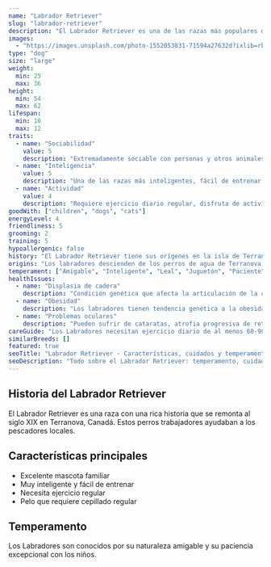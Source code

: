 ```yaml
---
name: "Labrador Retriever"
slug: "labrador-retriever"
description: "El Labrador Retriever es una de las razas más populares del mundo, conocida por su temperamento amigable, inteligencia excepcional y adaptabilidad. Son excelentes perros de familia y destacan como perros de asistencia, terapia y búsqueda y rescate."
images: 
  - "https://images.unsplash.com/photo-1552053831-71594a27632d?ixlib=rb-4.0.3&auto=format&fit=crop&w=800&q=80"
type: "dog"
size: "large"
weight:
  min: 25
  max: 36
height:
  min: 54
  max: 62
lifespan:
  min: 10
  max: 12
traits:
  - name: "Sociabilidad"
    value: 5
    description: "Extremadamente sociable con personas y otros animales, ideal para familias con niños"
  - name: "Inteligencia"
    value: 5
    description: "Una de las razas más inteligentes, fácil de entrenar y muy obediente"
  - name: "Actividad"
    value: 4
    description: "Requiere ejercicio diario regular, disfruta de actividades acuáticas y juegos"
goodWith: ["children", "dogs", "cats"]
energyLevel: 4
friendliness: 5
grooming: 2
training: 5
hypoallergenic: false
history: "El Labrador Retriever tiene sus orígenes en la isla de Terranova, Canadá, en el siglo XIX. Inicialmente se utilizaban como perros de trabajo para los pescadores, ayudando a recuperar redes y peces que caían al agua. Posteriormente, fueron llevados a Inglaterra, donde se refinó la raza y se estableció el estándar actual."
origins: "Los labradores descienden de los perros de agua de Terranova, que se cruzaron con perros de caza y retrievers británicos. El nombre 'Labrador' viene de la península de Labrador, aunque irónicamente la raza se desarrolló principalmente en Terranova."
temperament: ["Amigable", "Inteligente", "Leal", "Juguetón", "Paciente", "Adaptable"]
healthIssues: 
  - name: "Displasia de cadera"
    description: "Condición genética que afecta la articulación de la cadera y puede causar dolor y dificultad para moverse"
  - name: "Obesidad"
    description: "Los labradores tienen tendencia genética a la obesidad y les encanta comer, requiere control dietético"
  - name: "Problemas oculares"
    description: "Pueden sufrir de cataratas, atrofia progresiva de retina y displasia retiniana"
careGuide: "Los Labradores necesitan ejercicio diario de al menos 60-90 minutos, incluyendo caminatas, natación y juegos de buscar. Requieren una dieta controlada ya que tienden al sobrepeso. El cepillado semanal es suficiente, pero durante las épocas de muda necesitan cepillado diario. Son perros muy sociables que necesitan interacción constante con su familia. El entrenamiento debe comenzar temprano y ser consistente, respondiendo muy bien al refuerzo positivo. Necesitan estimulación mental además del ejercicio físico para mantenerse equilibrados y felices."
similarBreeds: []
featured: true
seoTitle: "Labrador Retriever - Características, cuidados y temperamento"
seoDescription: "Todo sobre el Labrador Retriever: temperamento, cuidados, entrenamiento y características de esta popular raza canina ideal para familias."
---
```


## Historia del Labrador Retriever

El Labrador Retriever es una raza con una rica historia que se remonta al siglo XIX en Terranova, Canadá. Estos perros trabajadores ayudaban a los pescadores locales.

## Características principales

- Excelente mascota familiar
- Muy inteligente y fácil de entrenar  
- Necesita ejercicio regular
- Pelo que requiere cepillado regular

## Temperamento

Los Labradores son conocidos por su naturaleza amigable y su paciencia excepcional con los niños.